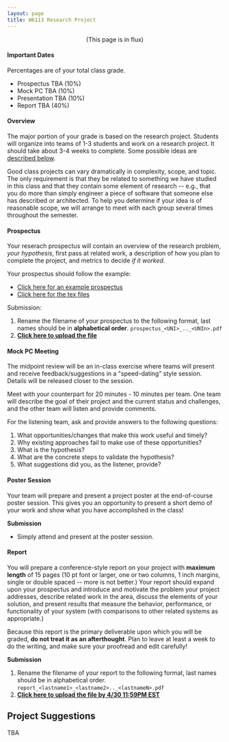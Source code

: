 ```yaml
---
layout: page
title: W6113 Research Project
---
```


<center>(This page is in flux)</center>

#### Important Dates 

Percentages are of your total class grade.

* Prospectus       TBA    (10%)
* Mock PC  TBA (10%)
* Presentation   TBA    (10%)
* Report          TBA     (40%)

#### Overview


The major portion of your grade is based on the research project. Students will organize into teams of 1-3 students and work on a research project.  It should take about 3-4 weeks to complete.  Some possible ideas are [described below](#suggestions).

Good class projects can vary dramatically in complexity, scope, and topic. The only requirement is that they be related to something we have studied in this class and that they contain some element of research -- e.g., that you do more than simply engineer a piece of software that someone else has described or architected. To help you determine if your idea is of reasonable scope, we will arrange to meet with each group several times throughout the semester.

<!--
#### Proposal Presentations 

At the beginning of the 2nd to 4th lectures, each group will give a **5 minute presentation** about their proposed project to the class.  The presentation should contain:

* Project idea and hypotheses
* What work must be done and how it will be diveded amongst the team
* How the hypotheses will be evaluated
* Resources needed to complete project

Teams can meet with the instructor after their presentations for further discussion and feedback.

[**Click here to sign up**](https://calendar.google.com/calendar/selfsched?sstoken=UUlmUlc5VDIwWDJwfGRlZmF1bHR8MTUwY2E3NDBiMDNhMTU4ZDIyODhlMjFlZTAzZGMyZTU).  Click "next" until you get to the appropriate week.
-->


<!-- Teams should consist of 1-3 people. In addition, if you have a project in mind, please indicate briefly (1--2 sentences) what you are thinking. We have included a list of possible projects at the end of this document although you are not required to choose from these. -->

<!-- [Click here to submit before class on 2/1](https://goo.gl/forms/j8aXKKtjxH0rzVgx2) -->


#### Prospectus 

Your reserach prospectus will contain an overview of the research problem, _your hypothesis_, first pass at related work, a description of how you plan to complete the project, and metrics to decide _if it worked_.   

Your prospectus should follow the example:

* [Click here for an example prospectus](./files/prospectus/prospectus.pdf)
* [Click here for the tex files](https://github.com/w6113/w6113.github.io/tree/master/files/prospectus)

Submission:

1. Rename the filename of your prospectus to the following format, last names should be in **alphabetical order**. `prospectus_<UNI>_.._<UNIn>.pdf`
2. [**Click here to upload the file**](https://www.dropbox.com/request/Opyk8ALWnSyYEin0ZHKs)


<a name="midpoint"></a>
#### Mock PC Meeting

The midpoint review will be an in-class exercise where teams will present and receive feedback/suggestions in a "speed-dating" style session.  Details will be released closer to the session.

Meet with your counterpart for 20 minutes - 10 minutes per team.  One team will describe the goal of their project and the current status and challenges, and the other team will listen and provide comments.

For the listening team, ask and provide answers to the following questions:

1. What opportunities/changes that make this work useful and timely? 
2. Why existing approaches fail to make use of these opportunities? 
3. What is the hypothesis?
4. What are the concrete steps to validate the hypothesis?
5. What suggestions did you, as the listener, provide?

#### Poster Session
Your team will prepare and present a project poster at the end-of-course poster session.   This gives you an opportunity to present a short demo of your work and show what you have accomplished in the class!

**Submission**

* Simply attend and present at the poster session.

#### Report

You will prepare a conference-style report on your project with **maximum length** of 15 pages (10 pt font or larger, one or two columns, 1 inch margins, single or double spaced -- more is not better.) Your report should expand upon your prospectus and introduce and motivate the problem your project addresses, describe related work in the area, discuss the elements of your solution, and present results that measure the behavior, performance, or functionality of your system (with comparisons to other related systems as appropriate.)

Because this report is the primary deliverable upon which you will be graded, **do not treat it as an afterthought**. Plan to leave at least a week to do the writing, and make sure your proofread and edit carefully!

**Submission**

1. Rename the filename of your report to the following format, last names should be in alphabetical order. `report_<lastname1>_<lastname2>.._<lastnameN>.pdf`
2. [**Click here to upload the file by 4/30 11:59PM EST**](https://www.dropbox.com/request/9zdikb92vHFFPYtaFF0e)


<a name="suggestions"></a>
## Project Suggestions

TBA


<!--


The following are examples of possible projects -- they are by no means a complete list and **you are free to select your own projects**.  In general, projects can be of three varieties:

1. Research project: model an unsolved problem, propose algorithmic solution, evaluate and report findings.
2. Win: pick an existing useful application and a well-recognized metric (latency, prediction, etc) and win against the state of the art.
3. Break and fix: implement a state of the art algorithm on real data, show that it doesn't actually work (results are poor, it's slow, etc), make it work.

#### Data Cleaning

Understand how scientific articles use and talk about data.  Two possible directions:

* Analyze how data is talked about
  * [Viziometrics](http://viziometrics.org/api/) has a corpus of figures from pubMed articles, analyze the way papers describe and talk about the contents of figures.  Is there a universal set of ways that figures are described (e.g., in terms of comparisons? in relative terms? ).  This can serve as the evidence for a new data analysis language.
  * We can help get access to a corpus of ArXiV papers and their LateX files
* Analyze how data is cleaned in practice
  * Analyze the text of scientific journals (science/nature/pubmed/arxiv/biorxiv) to categorize and summarize types of data cleaning applied.
  * or scrape and analyze code bases for cleaning operations


Arachnid is a new explanation engine that automatically generates cleaning programs based on user specifications of data quality.  It is an extension to ideas from [Scorpion](https://www.dropbox.com/s/1v6dcb16r840sdo/scorpion-vldb13.pdf?dl=0).  Contact Eugene for a copy of Arachnid.  Some possible projects:

* Integrate Arachnid into an interactive data exploration interface in a way that the user can clean any part of a visualization without programming
* Implement a fast version of Arachnid in the browser


#### Automatic Interface Generation

[Precision interfaces](https://arxiv.org/abs/1712.00078) automatically generates interaction interfaces from program logs.  It supports any parsable language that can be represented as an abstract syntax tree.  Extend the system in interesting ways 

* Extend Precision Interfaces to support program logs from different languages.  These can be real programming languages (e.g., Python, etc), or information that can be parsed into a syntax tree (e.g., structured requests embedded in network requests generated by a browser client)
* Extend Precision Interfaces to different modalities such as gesture or natural language.  The system has a flexible model of interactions that is agnostic to the mode of input.  
* Embed design heuristics into the interface generation process.  The system currently has a very simple model of "interface complexity" --- make it more real by taking existing HCI research into UI complexity and design into account.


#### Query Engine for Interactive Apps

[Smoke](https://www.dropbox.com/s/6xvg5qkdret60jk/smoke-vldb18-revision.pdf?dl=0) is the fastest lineage-enabled database engine.  It captures the relationships between output and input records as efficient lineage indexes.  It turns out, this can be used to express and speed up interactive applications such as visualizations.  Extend or use it in interesting ways 

* There are a number of compression techniques that are possible to reduce the storage costs.  Explore ways to generate compressed representations that do not increase, or even reduce the overhead of lineage capture.
* Explore the combination of offline data structures such as data cubes and online lineage index structures to further improve query performance.
-->




